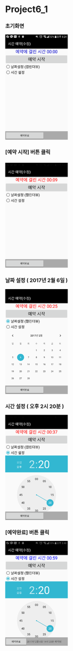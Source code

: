 # Project6_1

<h3> 초기화면 </h3>
<img width=200 src=
"https://github.com/fbwkzl333/Project6_1/blob/master/app/pics/111.png?raw=true" >

<h3> [예약 시작] 버튼 클릭 <h3>
<img width=200 src=
"https://github.com/fbwkzl333/Project6_1/blob/master/app/pics/222.png?raw=true" >

<h3> 날짜 설정 ( 2017년 2월 6일 ) </h3>
<img width=200 src=
"https://github.com/fbwkzl333/Project6_1/blob/master/app/pics/333.png?raw=true" >

<h3> 시간 설정 ( 오후 2시 20분 ) </h3>
<img width=200 src=
"https://github.com/fbwkzl333/Project6_1/blob/master/app/pics/444.png?raw=true" >

<h3> [예약완료] 버튼 클릭 </h3>
<img width=200 src=
"https://github.com/fbwkzl333/Project6_1/blob/master/app/pics/5555.png?raw=true" >
